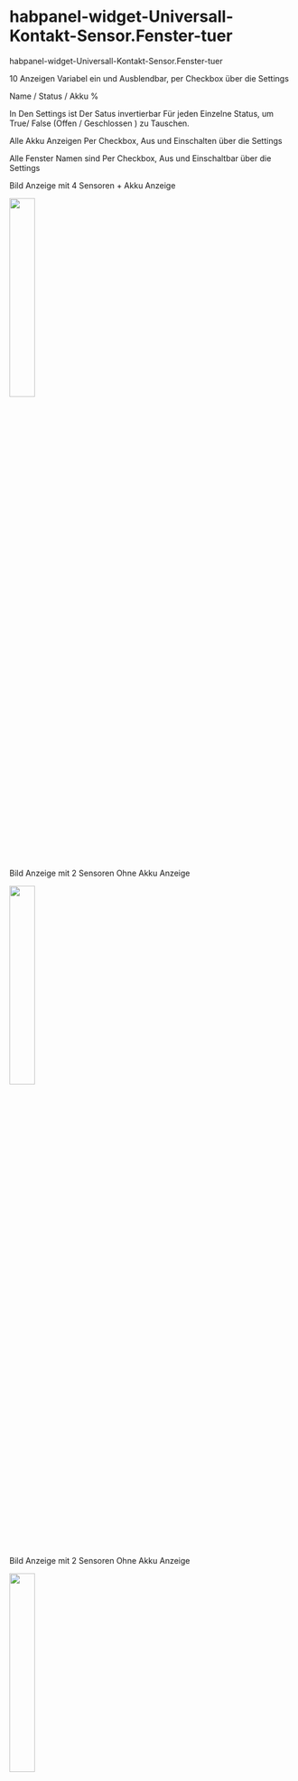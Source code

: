 # habpanel-widget-Universall-Kontakt-Sensor.Fenster-tuer
habpanel-widget-Universall-Kontakt-Sensor.Fenster-tuer

10 Anzeigen Variabel ein und Ausblendbar, per Checkbox über die Settings

Name / Status / Akku %

In Den Settings ist Der Satus invertierbar Für jeden Einzelne Status, um True/ False (Offen / Geschlossen ) zu Tauschen.

Alle Akku Anzeigen Per Checkbox, Aus und Einschalten über die Settings

Alle Fenster Namen sind Per Checkbox, Aus und Einschaltbar über die Settings

Bild Anzeige mit 4 Sensoren + Akku Anzeige


<img src="https://www.bilder-upload.eu/upload/db6cc3-1601121708.png" width="30%" />

Bild Anzeige mit 2 Sensoren Ohne Akku Anzeige


<img src="https://www.bilder-upload.eu/upload/8fa8b9-1601121729.png" width="30%" />

Bild Anzeige mit 2 Sensoren Ohne Akku Anzeige


<img src="https://www.bilder-upload.eu/upload/e68c3a-1601191179.png" width="30%" />

Bild Anzeige Settings


<img src="https://www.bilder-upload.eu/upload/116b63-1601121681.png" width="30%" />



Todo:

Weitere Icons Für Fenster,Tür,etc...
